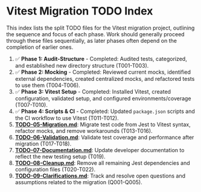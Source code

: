 # Vitest Migration TODO Index

This index lists the split TODO files for the Vitest migration project, outlining the sequence and focus of each phase. Work should generally proceed through these files sequentially, as later phases often depend on the completion of earlier ones.

1.  ✅ **Phase 1: Audit-Structure** - Completed: Audited tests, categorized, and established new directory structure (T001-T003).
2.  ✅ **Phase 2: Mocking** - Completed: Reviewed current mocks, identified external dependencies, created centralized mocks, and refactored tests to use them (T004-T006).
3.  ✅ **Phase 3: Vitest Setup** - Completed: Installed Vitest, created configuration, validated setup, and configured environments/coverage (T007-T010).
4.  ✅ **Phase 4: Scripts & CI** - Completed: Updated `package.json` scripts and the CI workflow to use Vitest (T011-T012).
5.  **[TODO-05-Migration.md](./TODO-05-Migration.md)**: Migrate test code from Jest to Vitest syntax, refactor mocks, and remove workarounds (T013-T016).
6.  **[TODO-06-Validation.md](./TODO-06-Validation.md)**: Validate test coverage and performance after migration (T017-T018).
7.  **[TODO-07-Documentation.md](./TODO-07-Documentation.md)**: Update developer documentation to reflect the new testing setup (T019).
8.  **[TODO-08-Cleanup.md](./TODO-08-Cleanup.md)**: Remove all remaining Jest dependencies and configuration files (T020-T022).
9.  **[TODO-09-Clarifications.md](./TODO-09-Clarifications.md)**: Track and resolve open questions and assumptions related to the migration (Q001-Q005).
